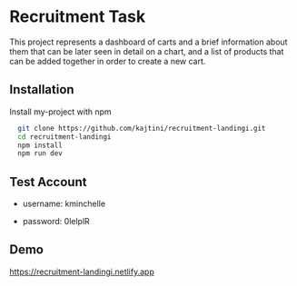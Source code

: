 # Recruitment Task

This project represents a dashboard of carts and a brief information about them that can be later seen in detail on a chart, and a list of products that can be added together in order to create a new cart.

## Installation

Install my-project with npm

```bash
  git clone https://github.com/kajtini/recruitment-landingi.git
  cd recruitment-landingi
  npm install
  npm run dev
```

## Test Account

- username: kminchelle

- password: 0lelplR

## Demo

https://recruitment-landingi.netlify.app
